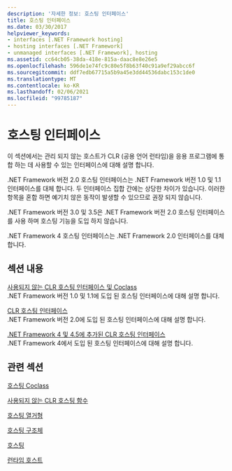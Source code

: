 ```yaml
---
description: '자세한 정보: 호스팅 인터페이스'
title: 호스팅 인터페이스
ms.date: 03/30/2017
helpviewer_keywords:
- interfaces [.NET Framework hosting]
- hosting interfaces [.NET Framework]
- unmanaged interfaces [.NET Framework], hosting
ms.assetid: cc64cb05-38da-418e-815a-daac8e8e26e5
ms.openlocfilehash: 596de1e74fc9c80e5f8b63f40c91a9ef29abcc6f
ms.sourcegitcommit: ddf7edb67715a5b9a45e3dd44536dabc153c1de0
ms.translationtype: MT
ms.contentlocale: ko-KR
ms.lasthandoff: 02/06/2021
ms.locfileid: "99785187"
---
```

# <a name="hosting-interfaces"></a>호스팅 인터페이스

이 섹션에서는 관리 되지 않는 호스트가 CLR (공용 언어 런타임)을 응용 프로그램에 통합 하는 데 사용할 수 있는 인터페이스에 대해 설명 합니다.  
  
 .NET Framework 버전 2.0 호스팅 인터페이스는 .NET Framework 버전 1.0 및 1.1 인터페이스를 대체 합니다. 두 인터페이스 집합 간에는 상당한 차이가 있습니다. 이러한 항목을 혼합 하면 예기치 않은 동작이 발생할 수 있으므로 권장 되지 않습니다.  
  
 .NET Framework 버전 3.0 및 3.5은 .NET Framework 버전 2.0 호스팅 인터페이스를 사용 하며 호스팅 기능을 도입 하지 않습니다.  
  
 .NET Framework 4 호스팅 인터페이스는 .NET Framework 2.0 인터페이스를 대체 합니다.
  
## <a name="in-this-section"></a>섹션 내용  

 [사용되지 않는 CLR 호스팅 인터페이스 및 Coclass](deprecated-clr-hosting-interfaces-and-coclasses.md)  
 .NET Framework 버전 1.0 및 1.1에 도입 된 호스팅 인터페이스에 대해 설명 합니다.  
  
 [CLR 호스팅 인터페이스](clr-hosting-interfaces.md)  
 .NET Framework 버전 2.0에 도입 된 호스팅 인터페이스에 대해 설명 합니다.  
  
 [.NET Framework 4 및 4.5에 추가된 CLR 호스팅 인터페이스](clr-hosting-interfaces-added-in-the-net-framework-4-and-4-5.md)  
 .NET Framework 4에서 도입 된 호스팅 인터페이스에 대해 설명 합니다.  
  
## <a name="related-sections"></a>관련 섹션  

 [호스팅 Coclass](hosting-coclasses.md)  
  
 [사용되지 않는 CLR 호스팅 함수](deprecated-clr-hosting-functions.md)  
  
 [호스팅 열거형](hosting-enumerations.md)  
  
 [호스팅 구조체](hosting-structures.md)  
  
 [호스팅](index.md)  
  
 [런타임 호스트](/previous-versions/dotnet/netframework-4.0/a51xd4ze(v=vs.100))
